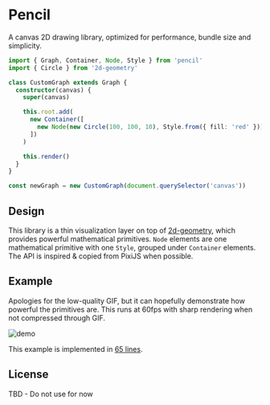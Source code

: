 # Pencil

A canvas 2D drawing library, optimized for performance, bundle size and simplicity.

```typescript
import { Graph, Container, Node, Style } from 'pencil'
import { Circle } from '2d-geometry'

class CustomGraph extends Graph {
  constructor(canvas) {
    super(canvas)

    this.root.add(
      new Container([
        new Node(new Circle(100, 100, 10), Style.from({ fill: 'red' }))
      ])
    )

    this.render()
  }
}

const newGraph = new CustomGraph(document.querySelector('canvas'))
```

## Design

This library is a thin visualization layer on top of [2d-geometry](https://github.com/romgrk/2d-geometry), which provides powerful mathematical primitives. `Node` elements are one mathematical primitive with one `Style`, grouped under `Container` elements. The API is inspired & copied from PixiJS when possible.

## Example

Apologies for the low-quality GIF, but it can hopefully demonstrate how powerful the primitives are. This runs at 60fps with sharp rendering when not compressed through GIF.

![demo](https://github.com/romgrk/pencil/assets/1423607/f07fb1d6-afb5-4036-9518-584a95dcbd2f)

This example is implemented in [65 lines](https://github.com/romgrk/pencil/blob/master/src/demo/Pencil.ts).

## License

TBD - Do not use for now
